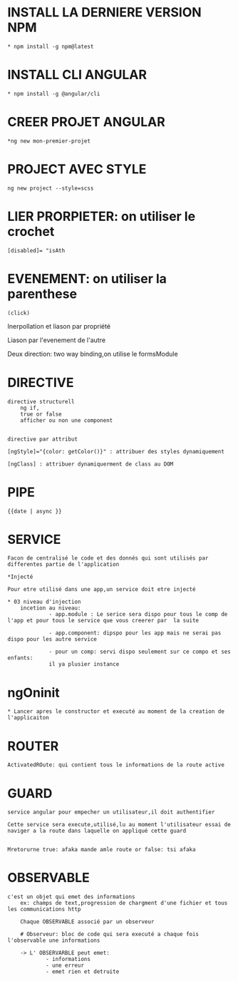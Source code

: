# INSTALL LA DERNIERE VERSION NPM

    * npm install -g npm@latest

# INSTALL CLI ANGULAR

    * npm install -g @angular/cli

# CREER PROJET ANGULAR

    *ng new mon-premier-projet

# PROJECT AVEC STYLE

    ng new project --style=scss

# LIER PRORPIETER: on utiliser le crochet

    [disabled]= "isAth

# EVENEMENT: on utiliser la parenthese

    (click)


Inerpollation et liason par propriété


Liason par l'evenement de l'autre


Deux direction: two way binding,on utilise le formsModule



# DIRECTIVE

    directive structurell
        ng if,
        true or false
        afficher ou non une component


    directive par attribut

    [ngStyle]="{color: getColor()}" : attribuer des styles dynamiquement

    [ngClass] : attribuer dynamiquerment de class au DOM


# PIPE

    {{date | async }}


# SERVICE

    Facon de centralisé le code et des donnés qui sont utilisés par differentes partie de l'application

    *Injecté

    Pour etre utilisé dans une app,un service doit etre injecté 

    * 03 niveau d'injection
        incetion au niveau: 
                 - app.module : Le serice sera dispo pour tous le comp de l'app et pour tous le service que vous creerer par  la suite

                 - app.component: dipspo pour les app mais ne serai pas dispo pour les autre service

                 - pour un comp: servi dispo seulement sur ce compo et ses enfants: 
                 il ya plusier instance

# ngOninit

    * Lancer apres le constructor et executé au moment de la creation de l'applicaiton


# ROUTER

    ActivatedROute: qui contient tous le informations de la route active

# GUARD

    service angular pour empecher un utilisateur,il doit authentifier

    Cette service sera execute,utilisé,lu au moment l'utilisateur essai de naviger a la route dans laquelle on appliqué cette guard


    Mretorurne true: afaka mande amle route or false: tsi afaka


# OBSERVABLE

    c'est un objet qui emet des informations 
        ex: champs de text,progression de chargment d'une fichier et tous les communications http

        Chaque OBSERVABLE associé par un observeur

        # Observeur: bloc de code qui sera executé a chaque fois l'observable une informations

        -> L' OBSERVARBLE peut emet: 
                - informations
                - une erreur
                - emet rien et detruite